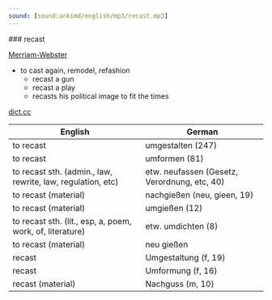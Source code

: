 ```yaml
---
sound: [sound:ankimd/english/mp3/recast.mp3]
---
```


\### recast

[Merriam-Webster](https://www.merriam-webster.com/dictionary/recast)

- to cast again, remodel, refashion
    - recast a gun
    - recast a play
    - recasts his political image to fit the times

[dict.cc](https://www.dict.cc/recast)

| English        | German       |
| -------------- | ------------ |
| to recast | umgestalten (247) |
| to recast | umformen (81) |
| to recast sth. (admin., law, rewrite, law, regulation, etc) | etw. neufassen (Gesetz, Verordnung, etc, 40) |
| to recast (material) | nachgießen (neu, gieen, 19) |
| to recast (material) | umgießen (12) |
| to recast sth. (lit., esp, a, poem, work, of, literature) | etw. umdichten (8) |
| to recast (material) | neu gießen |
| recast | Umgestaltung (f, 19) |
| recast | Umformung (f, 16) |
| recast (material) | Nachguss (m, 10) |
